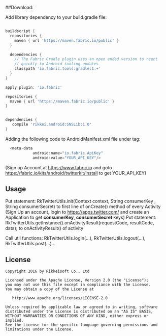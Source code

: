 ##Download:

Add library dependency to your build.gradle file:
```gradle

buildscript {
  repositories {
    maven { url 'https://maven.fabric.io/public' }
  }

  dependencies {
    // The Fabric Gradle plugin uses an open ended version to react
    // quickly to Android tooling updates
    classpath 'io.fabric.tools:gradle:1.+'
  }
}

apply plugin: 'io.fabric'

repositories {
  maven { url 'https://maven.fabric.io/public' }
}


dependencies {
   compile 'rikkei.android:SNSLib:1.0'
}
```

Adding the following code to AndroidManifest.xml file under </application> tag:
```gradle
  <meta-data
            android:name="io.fabric.ApiKey"
            android:value="YOUR_API_KEY"/>
```		
  (Sign up Account at https://www.fabric.io and  goto https://fabric.io/kits/android/twitterkit/install to get YOUR_API_KEY)


## Usage

Put statement: 
      RkTwitterUtils.init(Context context, String consumerKey , String consumerSecret)
	  to first line of onCreate() method of every Activity
	(Sign Up an account, login to https://apps.twitter.com/ and create an Application to get **consumerKey**, **consumerSecret** keys)
Put statement: 
      RkTwitterUtils.getInstance().onActivityResult(requestCode, resultCode, data);
      to onActivityResult()  of activity
	  
Call util functions: 
	  RkTwitterUtils.login(...), RkTwitterUtils.logout(...), RkTwitterUtils.post(...)...
	  
	  
## License

    Copyright 2016 by Rikkeisoft Co., Ltd

    Licensed under the Apache License, Version 2.0 (the "License");
    you may not use this file except in compliance with the License.
    You may obtain a copy of the License at

       http://www.apache.org/licenses/LICENSE-2.0

    Unless required by applicable law or agreed to in writing, software
    distributed under the License is distributed on an "AS IS" BASIS,
    WITHOUT WARRANTIES OR CONDITIONS OF ANY KIND, either express or implied.
    See the License for the specific language governing permissions and
    limitations under the License.

